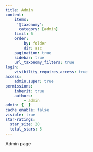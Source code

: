 ```yaml
---
title: Admin
content:
    items:
     '@taxonomy':
      category: [admin]
    limit: 6
    order:
        by: folder
        dir: asc
    pagination: true
    sidebar: true
    url_taxonomy_filters: true
login:
    visibility_requires_access: true
access:
    admin.super: true
permissions:
    inherit: true
    authors:
        - admin
admin: {  }
cache_enable: false
visible: true
star-ratings:
  star_size: 20
  total_stars: 5
---
```


Admin page